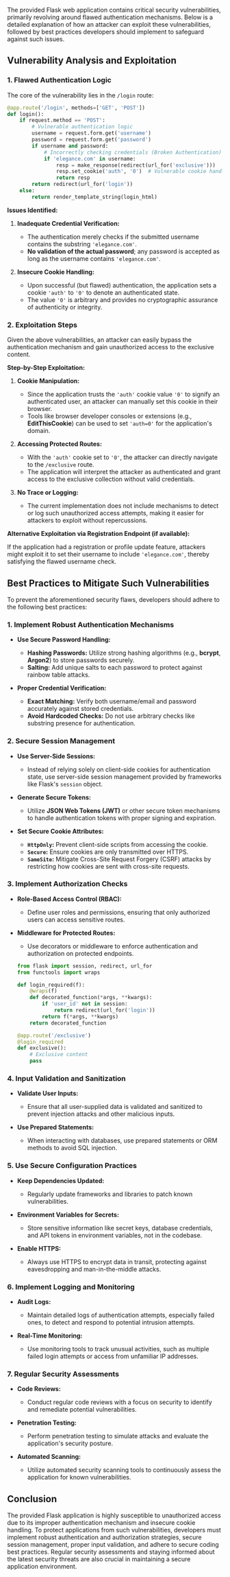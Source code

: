 The provided Flask web application contains critical security vulnerabilities, primarily revolving around flawed authentication mechanisms. Below is a detailed explanation of how an attacker can exploit these vulnerabilities, followed by best practices developers should implement to safeguard against such issues.

## **Vulnerability Analysis and Exploitation**

### **1. Flawed Authentication Logic**

The core of the vulnerability lies in the `/login` route:

```python
@app.route('/login', methods=['GET', 'POST'])
def login():
    if request.method == 'POST':
        # Vulnerable authentication logic
        username = request.form.get('username')
        password = request.form.get('password')
        if username and password:
            # Incorrectly checking credentials (Broken Authentication)
            if 'elegance.com' in username:
                resp = make_response(redirect(url_for('exclusive')))
                resp.set_cookie('auth', '0')  # Vulnerable cookie handling
                return resp
        return redirect(url_for('login'))
    else:
        return render_template_string(login_html)
```

**Issues Identified:**

1. **Inadequate Credential Verification:**
   - The authentication merely checks if the submitted username contains the substring `'elegance.com'`.
   - **No validation of the actual password**; any password is accepted as long as the username contains `'elegance.com'`.

2. **Insecure Cookie Handling:**
   - Upon successful (but flawed) authentication, the application sets a cookie `'auth'` to `'0'` to denote an authenticated state.
   - The value `'0'` is arbitrary and provides no cryptographic assurance of authenticity or integrity.

### **2. Exploitation Steps**

Given the above vulnerabilities, an attacker can easily bypass the authentication mechanism and gain unauthorized access to the exclusive content.

**Step-by-Step Exploitation:**

1. **Cookie Manipulation:**
   - Since the application trusts the `'auth'` cookie value `'0'` to signify an authenticated user, an attacker can manually set this cookie in their browser.
   - Tools like browser developer consoles or extensions (e.g., **EditThisCookie**) can be used to set `'auth=0'` for the application's domain.

2. **Accessing Protected Routes:**
   - With the `'auth'` cookie set to `'0'`, the attacker can directly navigate to the `/exclusive` route.
   - The application will interpret the attacker as authenticated and grant access to the exclusive collection without valid credentials.

3. **No Trace or Logging:**
   - The current implementation does not include mechanisms to detect or log such unauthorized access attempts, making it easier for attackers to exploit without repercussions.

**Alternative Exploitation via Registration Endpoint (if available):**

If the application had a registration or profile update feature, attackers might exploit it to set their username to include `'elegance.com'`, thereby satisfying the flawed username check.

## **Best Practices to Mitigate Such Vulnerabilities**

To prevent the aforementioned security flaws, developers should adhere to the following best practices:

### **1. Implement Robust Authentication Mechanisms**

- **Use Secure Password Handling:**
  - **Hashing Passwords:** Utilize strong hashing algorithms (e.g., **bcrypt**, **Argon2**) to store passwords securely.
  - **Salting:** Add unique salts to each password to protect against rainbow table attacks.

- **Proper Credential Verification:**
  - **Exact Matching:** Verify both username/email and password accurately against stored credentials.
  - **Avoid Hardcoded Checks:** Do not use arbitrary checks like substring presence for authentication.

### **2. Secure Session Management**

- **Use Server-Side Sessions:**
  - Instead of relying solely on client-side cookies for authentication state, use server-side session management provided by frameworks like Flask's `session` object.

- **Generate Secure Tokens:**
  - Utilize **JSON Web Tokens (JWT)** or other secure token mechanisms to handle authentication tokens with proper signing and expiration.

- **Set Secure Cookie Attributes:**
  - **`HttpOnly`:** Prevent client-side scripts from accessing the cookie.
  - **`Secure`:** Ensure cookies are only transmitted over HTTPS.
  - **`SameSite`:** Mitigate Cross-Site Request Forgery (CSRF) attacks by restricting how cookies are sent with cross-site requests.

### **3. Implement Authorization Checks**

- **Role-Based Access Control (RBAC):**
  - Define user roles and permissions, ensuring that only authorized users can access sensitive routes.

- **Middleware for Protected Routes:**
  - Use decorators or middleware to enforce authentication and authorization on protected endpoints.

  ```python
  from flask import session, redirect, url_for
  from functools import wraps

  def login_required(f):
      @wraps(f)
      def decorated_function(*args, **kwargs):
          if 'user_id' not in session:
              return redirect(url_for('login'))
          return f(*args, **kwargs)
      return decorated_function

  @app.route('/exclusive')
  @login_required
  def exclusive():
      # Exclusive content
      pass
  ```

### **4. Input Validation and Sanitization**

- **Validate User Inputs:**
  - Ensure that all user-supplied data is validated and sanitized to prevent injection attacks and other malicious inputs.

- **Use Prepared Statements:**
  - When interacting with databases, use prepared statements or ORM methods to avoid SQL injection.

### **5. Use Secure Configuration Practices**

- **Keep Dependencies Updated:**
  - Regularly update frameworks and libraries to patch known vulnerabilities.

- **Environment Variables for Secrets:**
  - Store sensitive information like secret keys, database credentials, and API tokens in environment variables, not in the codebase.

- **Enable HTTPS:**
  - Always use HTTPS to encrypt data in transit, protecting against eavesdropping and man-in-the-middle attacks.

### **6. Implement Logging and Monitoring**

- **Audit Logs:**
  - Maintain detailed logs of authentication attempts, especially failed ones, to detect and respond to potential intrusion attempts.

- **Real-Time Monitoring:**
  - Use monitoring tools to track unusual activities, such as multiple failed login attempts or access from unfamiliar IP addresses.

### **7. Regular Security Assessments**

- **Code Reviews:**
  - Conduct regular code reviews with a focus on security to identify and remediate potential vulnerabilities.

- **Penetration Testing:**
  - Perform penetration testing to simulate attacks and evaluate the application's security posture.

- **Automated Scanning:**
  - Utilize automated security scanning tools to continuously assess the application for known vulnerabilities.

## **Conclusion**

The provided Flask application is highly susceptible to unauthorized access due to its improper authentication mechanism and insecure cookie handling. To protect applications from such vulnerabilities, developers must implement robust authentication and authorization strategies, secure session management, proper input validation, and adhere to secure coding best practices. Regular security assessments and staying informed about the latest security threats are also crucial in maintaining a secure application environment.